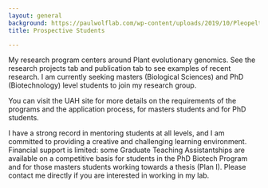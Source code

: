 ```yaml
---
layout: general
background: https://paulwolflab.com/wp-content/uploads/2019/10/Pleopeltis-alborufula.jpg
title: Prospective Students

---
```

My research program centers around Plant evolutionary genomics. See the research projects tab and publication tab to see examples of recent research. I am currently seeking masters (Biological Sciences) and PhD (Biotechnology) level students to join my research group.

You can visit the UAH site for more details on the requirements of the programs and the application process, for masters students and for PhD students.

I have a strong record in mentoring students at all levels, and I am committed to providing a creative and challenging learning environment. Financial support is limited: some Graduate Teaching Assistantships are available on a competitive basis for students in the PhD Biotech Program and for those masters students working towards a thesis (Plan I). Please contact me directly if you are interested in working in my lab.